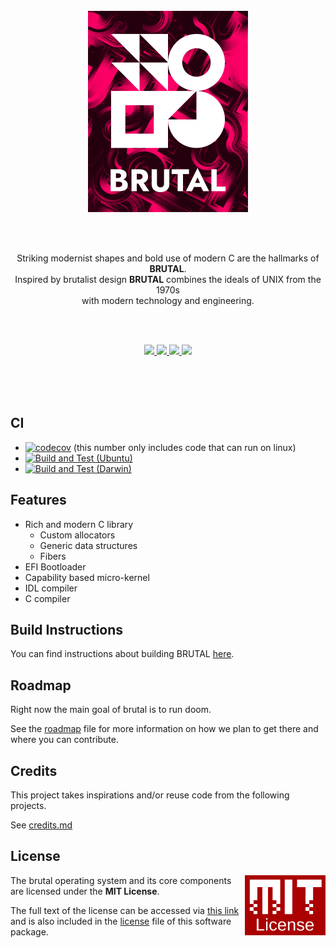 <br/>
<br/>
<br/>

<p align="center">
  <img width="256" src="book/shared/logo.png">
</p>

<br/>
<br/>

<p align="center">
  Striking modernist shapes and bold use of modern C are the hallmarks of <b>BRUTAL</b>.<br>
  Inspired by brutalist design <b>BRUTAL</b> combines the ideals of UNIX from the 1970s<br> with modern technology and engineering.
</p>

<br/>
<br/>

<p align="center">
    <a href="https://github.com/brutal-org/brutal/issues">
      <img src="https://img.shields.io/github/issues/brutal-org/brutal">
    </a>
    <a href="https://github.com/brutal-org/brutal/network">
      <img src="https://img.shields.io/github/forks/brutal-org/brutal">
    </a>
    <a href="https://github.com/brutal-org/brutal/stargazers">
      <img src="https://img.shields.io/github/stars/brutal-org/brutal">
    </a>
    <a href="https://github.com/brutal-org/brutal/blob/main/license">
      <img src="https://img.shields.io/github/license/brutal-org/brutal">
    </a>
</p>

<br/>
<br/>
<br/>

## CI

- [![codecov](https://codecov.io/gh/brutal-org/brutal/branch/main/graph/badge.svg?token=T4R6TEF56Z)](https://codecov.io/gh/brutal-org/brutal) (this number only includes code that can run on linux)
- [![Build and Test (Ubuntu)](https://github.com/brutal-org/brutal/actions/workflows/ubuntu.yml/badge.svg)](https://github.com/brutal-org/brutal/actions/workflows/ubuntu.yml)
- [![Build and Test (Darwin)](https://github.com/brutal-org/brutal/actions/workflows/darwin.yml/badge.svg)](https://github.com/brutal-org/brutal/actions/workflows/darwin.yml)

## Features

- Rich and modern C library
  - Custom allocators
  - Generic data structures
  - Fibers
- EFI Bootloader
- Capability based micro-kernel
- IDL compiler
- C compiler

## Build Instructions

You can find instructions about building BRUTAL [here](book/building.md).

## Roadmap

Right now the main goal of brutal is to run doom.

See the [roadmap](book/roadmap.md) file for more information on how we plan to get there and where you can contribute.

## Credits

This project takes inspirations and/or reuse code from the following projects.

See [credits.md](book/credits.md)

## License

<a href="https://opensource.org/licenses/MIT">
  <img align="right" height="96" alt="MIT License" src="book/shared/mit-license.png" />
</a>

The brutal operating system and its core components are licensed under the **MIT License**.

The full text of the license can be accessed via [this link](https://opensource.org/licenses/MIT) and is also included in the [license](license) file of this software package.
